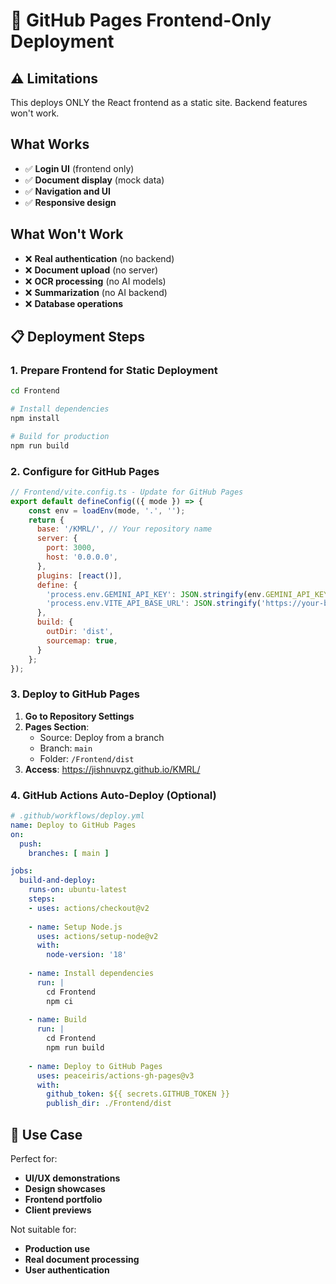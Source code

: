 # 📄 GitHub Pages Frontend-Only Deployment

## ⚠️ Limitations
This deploys ONLY the React frontend as a static site. Backend features won't work.

## What Works
- ✅ **Login UI** (frontend only)
- ✅ **Document display** (mock data)
- ✅ **Navigation and UI**
- ✅ **Responsive design**

## What Won't Work
- ❌ **Real authentication** (no backend)
- ❌ **Document upload** (no server)
- ❌ **OCR processing** (no AI models)
- ❌ **Summarization** (no AI backend)
- ❌ **Database operations**

## 📋 Deployment Steps

### 1. Prepare Frontend for Static Deployment
```bash
cd Frontend

# Install dependencies
npm install

# Build for production
npm run build
```

### 2. Configure for GitHub Pages
```javascript
// Frontend/vite.config.ts - Update for GitHub Pages
export default defineConfig(({ mode }) => {
    const env = loadEnv(mode, '.', '');
    return {
      base: '/KMRL/', // Your repository name
      server: {
        port: 3000,
        host: '0.0.0.0',
      },
      plugins: [react()],
      define: {
        'process.env.GEMINI_API_KEY': JSON.stringify(env.GEMINI_API_KEY),
        'process.env.VITE_API_BASE_URL': JSON.stringify('https://your-backend-url.com'),
      },
      build: {
        outDir: 'dist',
        sourcemap: true,
      }
    };
});
```

### 3. Deploy to GitHub Pages
1. **Go to Repository Settings**
2. **Pages Section**:
   - Source: Deploy from a branch
   - Branch: `main`
   - Folder: `/Frontend/dist`
3. **Access**: https://jishnuvpz.github.io/KMRL/

### 4. GitHub Actions Auto-Deploy (Optional)
```yaml
# .github/workflows/deploy.yml
name: Deploy to GitHub Pages
on:
  push:
    branches: [ main ]

jobs:
  build-and-deploy:
    runs-on: ubuntu-latest
    steps:
    - uses: actions/checkout@v2
    
    - name: Setup Node.js
      uses: actions/setup-node@v2
      with:
        node-version: '18'
        
    - name: Install dependencies
      run: |
        cd Frontend
        npm ci
        
    - name: Build
      run: |
        cd Frontend  
        npm run build
        
    - name: Deploy to GitHub Pages
      uses: peaceiris/actions-gh-pages@v3
      with:
        github_token: ${{ secrets.GITHUB_TOKEN }}
        publish_dir: ./Frontend/dist
```

## 🎯 Use Case
Perfect for:
- **UI/UX demonstrations**
- **Design showcases** 
- **Frontend portfolio**
- **Client previews**

Not suitable for:
- **Production use**
- **Real document processing**
- **User authentication**
